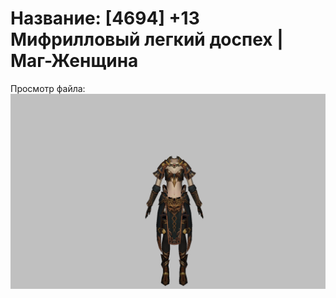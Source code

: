 # Название: [4694] +13 Мифрилловый легкий доспех | Маг-Женщина

Просмотр файла:
![p050021.png](p050021.png)